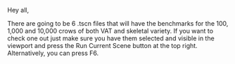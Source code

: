 Hey all,

There are going to be 6 .tscn files that will have the benchmarks for the 100, 1,000 and 10,000 crows of both VAT and skeletal variety. If you want to check one out just make sure you have them selected and visible in the viewport and press the Run Current Scene button at the top right. Alternatively, you can press F6.
